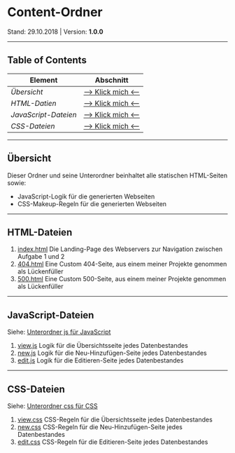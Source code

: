 # Content-Ordner
Stand: 29.10.2018 | Version: **1.0.0**

---

## Table of Contents
Element | Abschnitt
--------|----------
*Übersicht* | [--> Klick mich <--](#overview)
*HTML-Datien* | [--> Klick mich <--](#html)
*JavaScript-Dateien* | [--> Klick mich <--](#javascript)
*CSS-Dateien* | [--> Klick mich <--](#css)

---

<a name="overview"></a>
## Übersicht
Dieser Ordner und seine Unterordner beinhaltet alle statischen HTML-Seiten sowie:
* JavaScript-Logik für die generierten Webseiten
* CSS-Makeup-Regeln für die generierten Webseiten

---

<a name="html"></a>
## HTML-Dateien
1. [index.html](index.html)
Die Landing-Page des Webservers zur Navigation zwischen Aufgabe 1 und 2
2. [404.html](404.html)
Eine Custom 404-Seite, aus einem meiner Projekte genommen als Lückenfüller
3. [500.html](500.html)
Eine Custom 500-Seite, aus einem meiner Projekte genommen als Lückenfüller

---

<a name="javascript"></a>
## JavaScript-Dateien
Siehe: [Unterordner js für JavaScript](/js)
1. [view.js](/js/view.js)
Logik für die Übersichtsseite jedes Datenbestandes
2. [new.js](/js/new.js)
Logik für die Neu-Hinzufügen-Seite jedes Datenbestandes
3. [edit.js](/js/edit.js)
Logik für die Editieren-Seite jedes Datenbestandes

---

<a name="css"></a>
## CSS-Dateien
Siehe: [Unterordner css für CSS](/css)
1. [view.css](/css/view.css)
CSS-Regeln für die Übersichtsseite jedes Datenbestandes
2. [new.css](/css/new.css)
CSS-Regeln für die Neu-Hinzufügen-Seite jedes Datenbestandes
3. [edit.css](/js/edit.css)
CSS-Regeln für die Editieren-Seite jedes Datenbestandes
